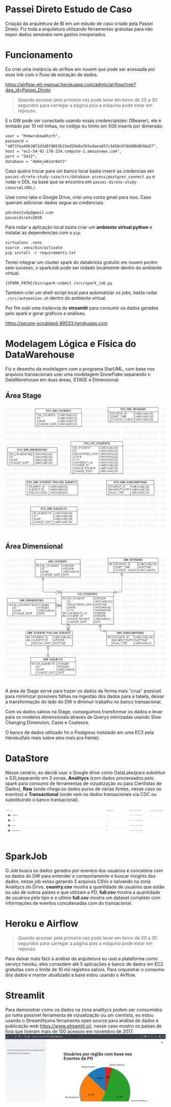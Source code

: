 # Passei Direto Estudo de Caso

Criação da arquitetura de BI em um estudo de caso criado pela Passei Direto.
Fiz toda a arquitetura utilizando ferramentas gratuitas para não expor dados sensíveis nem gastos inesperados.

# Funcionamento
Eu criei uma instância do airflow em nuvem que pode ser acessada por esse link com o fluxo de extração de dados.

https://airflow-etl-manual.herokuapp.com/admin/airflow/tree?dag_id=Passei_Direto

> Quando acessar pela primeira vez pode levar em torno de 20 a 30 segundos para carregar a página pois a máquina pode estar em repouso.

E o DW pode ser conectado usando essas credenciais(ex: DBeaver), ele é limitado por 10 mil linhas, no código eu limito em 500 inserts por dimensão.
```
user = "hkmwrxkewkhzrh",
password = "a8f37ea49b38f2d3d07d853b15ed59e0a7b5edaea657c3450c970dd8b9038a57",
host = "ec2-54-91-178-234.compute-1.amazonaws.com",
port = "5432",
database = "de6eje61ar0ot3"
```
Caso queira trocar para um banco local basta inserir as credencias em ```passei-direto-study-case/src/database_access/postgres_connect.py``` e rodar o DDL na base que se encontra em ```passei-direto-study-case/sql/DDL/```.

Usei como lake o Google Drive, criei uma conta gmail para isso. Caso queiram adicionar dados segue as credenciais.
```
pdcasestudy@gmail.com
passeidireto2020
```


Para rodar a aplicação local basta criar um **ambiente virtual python** e instalar as dependencias com o ```pip```.
```
virtualenv .venv
source .venv/bin/activate
pip install -r requirements.txt
```
Tentei integrar um cluster spark do databricks gratuito em nuvem porém sem sucesso, o sparkJob pode ser rodado localmente dentro do ambiente virtual.
```
{SPARK_PATH}/bin/spark-submit /src/spark_job.py
```
Também criei um shell-script local para automatizar os jobs, basta rodar ```./src/automation.sh``` dentro do ambiente virtual.

Por fim subi uma instância do **streamlit** para consumir os dados gerados pelo spark e gerar gráficos e análises.

https://secure-scrubland-89533.herokuapp.com


# Modelagem Lógica e Física do DataWarehouse
Fiz o desenho da modelagem com o programa StarUML, com base nos arquivos transacionais usei uma modelagem SnowFlake separando 
o DataWarehouse em duas áreas, STAGE e Dimensional. 

## Área Stage
![alt text](https://github.com/JoaoVitorDeOliveira/passei-direto-study-case/blob/master/media/MODELO_STAGE.jpg)

## Área Dimensional
![alt text](https://github.com/JoaoVitorDeOliveira/passei-direto-study-case/blob/master/media/MODELO_LOGICO.jpg)

A área de Stage serve para trazer os dados da forma mais "crua" possível para minimizar possíveis falhas na ingestão dos dados
para a tabela, deixar a transformação do lado do DW e diminuir trabalho no banco transacional.

Com os dados salvos na Stage, conseguimos transformar os dados e levar para os modelos dimensionais através de Querys otimizadas usando
Slow Changing Dimension, Casts e Coalesce.

O banco de dados utilizado foi o Postgress instalado em uma EC2 pela Heroku(falo mais sobre eles mais pra frente).

# DataStore
Nesse cenário, eu decidi usar o Google drive como DataLake(para substituir o S3),separando em 3 zonas, **Analitycs** (com dados processados pelo spark para consumo de ferramentas de vizualização ou para Cientistas de Dados), **Raw** (onde chega os dados puros de várias fontes, nesse caso os eventos) e **Transactional** (onde vem os dados transacionais cia CDC ou substituindo o banco transacional).

![alt text](https://github.com/JoaoVitorDeOliveira/passei-direto-study-case/blob/master/media/googledrive_lake.png)



# SparkJob
O Job busca os dados gerados por eventos dos usuários e concatena com os dados do DW para entender o comportamento e buscar insights dos dados, nesse job estou gerando 3 arquivos CSVs e salvando na zona Analitycs do Drive, **country.csv** mostra a quantidade de usuários que estão ou são de outros países e que utilizam a PD, **full.csv** mostra a quantidade de usuários pelo tipo e o ultimo **full.csv** mostra um dataset completo com informações de eventos concatenadas com do transacional.




# Heroku e Airflow
> Quando acessar pela primeira vez pode levar em torno de 20 a 30 segundos para carregar a página pois a máquina pode estar em repouso

Para deixar mais fácil a análise da arquitetura eu usei a plataforma como serviço heroku, eles consedem até 5 aplicações e banco de dados em EC2 gratuitas com o limite de 10 mil registros salvos. Para orquestrar o consumo dos dados e manter atualizado a base estou usando o Airflow.


# Streamlit
Para demonstrar como os dados na zona analitycs podem ser consumidos po ruma possível ferramenta de vizualização ou um cientista, eu estou usando o Streamlit(uma ferramenta open source para análise de dados e publicação web https://www.streamlit.io), nesse caso mostro os países de fora que tiveram mais de 100 acessos em novembro de 2017.
![alt text](https://github.com/JoaoVitorDeOliveira/passei-direto-study-case/blob/master/media/streamlit.png)

